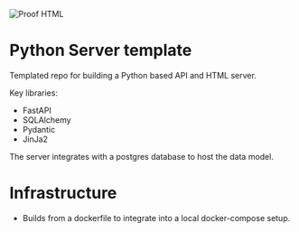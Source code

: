 ![Proof HTML](https://github.com/PurpleDogz/template_python_server/actions/workflows/python-app.yml/badge.svg)

# Python Server template

Templated repo for building a Python based API and HTML server.

Key libraries:

* FastAPI
* SQLAlchemy
* Pydantic
* JinJa2

The server integrates with a postgres database to host the data model.

# Infrastructure

* Builds from a dockerfile to integrate into a local docker-compose setup.
